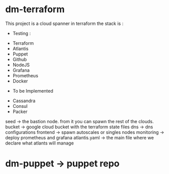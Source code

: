 # dm-terraform


This project is a cloud spanner in terraform the stack is :

* Testing : 
- Terraform
- Atlantis
- Puppet
- Github
- NodeJS
- Grafana
- Prometheus
- Docker

* To be Implemented
- Cassandra
- Consul
- Packer

seed -> the bastion node. from it you can spawn the rest of the clouds.
bucket -> google cloud bucket with the terraform state files
dns -> dns configurations
frontend -> spawn autoscales or singles nodes 
monitoring -> deploy prometheus and grafana 
atlantis.yaml -> the main file where we declare what atlants will manage


# dm-puppet -> puppet repo  
